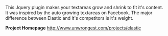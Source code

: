 This Jquery plugin makes your textareas grow and shrink to fit it's content. It was inspired by the auto growing textareas on Facebook. The major difference between Elastic and it's competitors is it's weight.

**Project Homepage**
<a href='http://www.unwrongest.com/projects/elastic'><a href='http://www.unwrongest.com/projects/elastic'>http://www.unwrongest.com/projects/elastic</a></a>